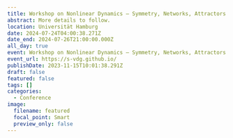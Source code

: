 ```yaml
---
title: Workshop on Nonlinear Dynamics – Symmetry, Networks, Attractors
abstract: More details to follow.
location: Universität Hamburg
date: 2024-07-24T04:00:38.271Z
date_end: 2024-07-26T21:00:00.000Z
all_day: true
event: Workshop on Nonlinear Dynamics – Symmetry, Networks, Attractors
event_url: https://s-vdg.github.io/
publishDate: 2023-11-15T10:01:38.291Z
draft: false
featured: false
tags: []
categories:
  - Conference
image:
  filename: featured
  focal_point: Smart
  preview_only: false
---
```

